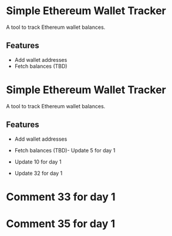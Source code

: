 # Simple Ethereum Wallet Tracker
A tool to track Ethereum wallet balances.

## Features
- Add wallet addresses
- Fetch balances (TBD)
# Simple Ethereum Wallet Tracker
A tool to track Ethereum wallet balances.

## Features
- Add wallet addresses
- Fetch balances (TBD)- Update 5 for day 1
- Update 10 for day 1

- Update 32 for day 1
# Comment 33 for day 1
# Comment 35 for day 1

